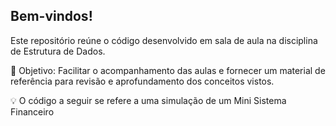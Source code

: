 ## Bem-vindos!
Este repositório reúne o código desenvolvido em sala de aula na disciplina de Estrutura de Dados.

📌 Objetivo: Facilitar o acompanhamento das aulas e fornecer um material de referência para revisão e aprofundamento dos conceitos vistos.

💡 O código a seguir se refere a uma simulação de um Mini Sistema Financeiro









